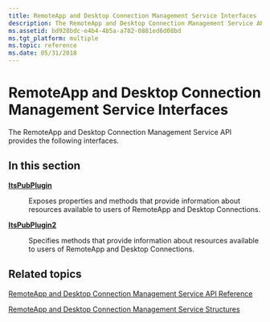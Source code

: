 ```yaml
---
title: RemoteApp and Desktop Connection Management Service Interfaces
description: The RemoteApp and Desktop Connection Management Service API provides the following interfaces.
ms.assetid: bd928bdc-e4b4-4b5a-a782-0881ed6d08bd
ms.tgt_platform: multiple
ms.topic: reference
ms.date: 05/31/2018
---
```


# RemoteApp and Desktop Connection Management Service Interfaces

The RemoteApp and Desktop Connection Management Service API provides the following interfaces.

## In this section

<dl> <dt>

[**ItsPubPlugin**](/windows/desktop/api/tspubplugincom/nn-tspubplugincom-itspubplugin)
</dt> <dd>

Exposes properties and methods that provide information about resources available to users of RemoteApp and Desktop Connections.

</dd> <dt>

[**ItsPubPlugin2**](/windows/desktop/api/tspubplugin2com/nn-tspubplugin2com-itspubplugin2)
</dt> <dd>

Specifies methods that provide information about resources available to users of RemoteApp and Desktop Connections.

</dd> </dl>

## Related topics

<dl> <dt>

[RemoteApp and Desktop Connection Management Service API Reference](centralized-publishing-api-reference.md)
</dt> <dt>

[RemoteApp and Desktop Connection Management Service Structures](remoteapp-and-desktop-connection-management-service-structures.md)
</dt> </dl>

 

 




